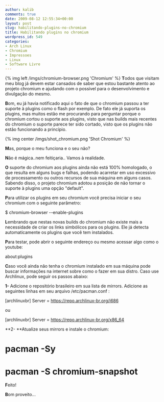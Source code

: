 ```yaml
---
author: kalib
comments: true
date: 2009-08-12 12:55:34+00:00
layout: post
slug: habilitando-plugins-no-chromium
title: Habilitando plugins no chromium
wordpress_id: 549
categories:
- Arch Linux
- Chromium
- Impressoes
- Linux
- Software Livre
---
```

{% img left /imgs/chromium-browser.png 'Chromium' %}
**T**odos que visitam meu blog já devem estar cansados de saber que estou bastante atento ao projeto chromium e ajudando com o possível para o desenvolvimento e divulgação do mesmo.



**B**om, eu já havia notificado aqui o fato de que o chromium passou a ter suporte à plugins como o flash por exemplo. De fato ele já suporta os plugins, mas muitos estão me procurando para perguntar porque o chromium cortou o suporte aos plugins, visto que nas builds mais recentes do chromium o suporte parece ter sido cortado, visto que os plugins não estão funcionando a princípio.

{% img center /imgs/shot_chromium.png 'Shot Chromium' %}

**M**as, porque o meu funciona e o seu não?

**N**ão é mágica..nem feitiçaria.. Vamos à realidade.

**O** suporte do chromium aos plugins ainda não está 100% homologado, o que resulta em alguns bugs e falhas, podendo acarretar em uso excessivo de processamento ou outros recursos de sua máquina em alguns casos. Sabendo disso, o projeto chromium adotou a posição de não tornar o suporte à plugins uma opção "default".

**P**ara utilizar os plugins em seu chromium você precisa iniciar o seu chromium com o seguinte parâmetro:

$ chromium-browser --enable-plugins

**L**embrando que nestas novas builds do chromium não existe mais a necessidade de criar os links simbólicos para os plugins. Ele já detecta automaticamente os plugins que você tem instalados.

**P**ara testar, pode abrir o seguinte endereço ou mesmo acessar algo como o youtube:

about:plugins

**C**aso você ainda não tenha o chromium instalado em sua máquina pode buscar informações na internet sobre como o fazer em sua distro. Caso use Archlinux, pode seguir os passos abaixo:

**1-** Adicione o repositório brasileiro em sua lista de mirrors. Adicione as seguintes linhas em seu arquivo /etc/pacman.conf :

[archlinuxbr]
Server = https://repo.archlinux-br.org/i686

ou

[archlinuxbr]
Server = https://repo.archlinux-br.org/x86_64

**2- **Atualize seus mirrors e instale o chromium:

# pacman -Sy

# pacman -S chromium-snapshot

**F**eito!

**B**om proveito...